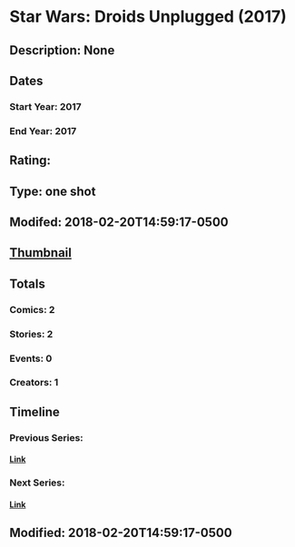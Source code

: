 # Star Wars: Droids Unplugged (2017)
## Description: None
## Dates
### Start Year: 2017
### End Year: 2017
## Rating: 
## Type: one shot
## Modifed: 2018-02-20T14:59:17-0500
## [Thumbnail](http://i.annihil.us/u/prod/marvel/i/mg/1/00/594d6325375d6.jpg)
## Totals
### Comics: 2
### Stories: 2
### Events: 0
### Creators: 1
## Timeline
### Previous Series: 
#### [Link]()
### Next Series: 
#### [Link]()
## Modified: 2018-02-20T14:59:17-0500
